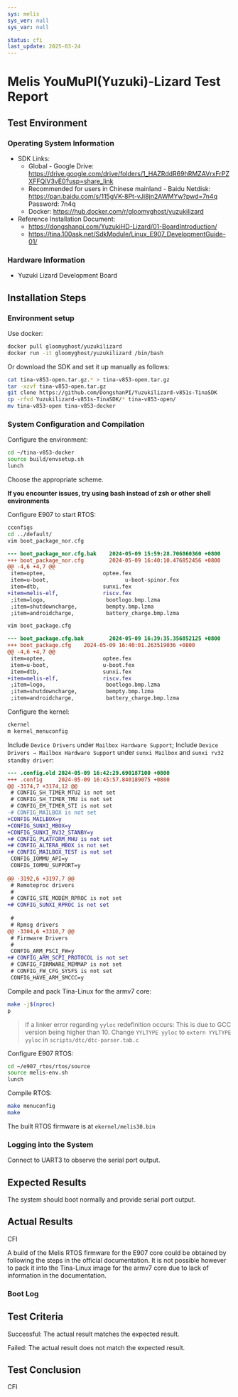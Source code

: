 ```yaml
---
sys: melis
sys_ver: null
sys_var: null

status: cfi
last_update: 2025-03-24
---
```


# Melis YouMuPI(Yuzuki)-Lizard Test Report

## Test Environment

### Operating System Information

- SDK Links:
    - Global - Google Drive: https://drive.google.com/drive/folders/1_HAZRddR69hRMZAVrxFrPZXFFQiV3vE0?usp=share_link
    - Recommended for users in Chinese mainland - Baidu Netdisk: https://pan.baidu.com/s/115gVK-8Pt-vJi8jn2AWMYw?pwd=7n4q Password: 7n4q
    - Docker: https://hub.docker.com/r/gloomyghost/yuzukilizard
- Reference Installation Document:
    - https://dongshanpi.com/YuzukiHD-Lizard/01-BoardIntroduction/
    - https://tina.100ask.net/SdkModule/Linux_E907_DevelopmentGuide-01/

### Hardware Information

- Yuzuki Lizard Development Board

## Installation Steps

### Environment setup

Use docker:

```bash
docker pull gloomyghost/yuzukilizard
docker run -it gloomyghost/yuzukilizard /bin/bash
```

Or download the SDK and set it up manually as follows:
```bash
cat tina-v853-open.tar.gz.* > tina-v853-open.tar.gz
tar -xzvf tina-v853-open.tar.gz
git clone https://github.com/DongshanPI/Yuzukilizard-v851s-TinaSDK
cp -rfvd Yuzukilizard-v851s-TinaSDK/* tina-v853-open/
mv tina-v853-open tina-v853-docker
```

### System Configuration and Compilation

Configure the environment:
```bash
cd ~/tina-v853-docker
source build/envsetup.sh
lunch
```
Choose the appropriate scheme.

**If you encounter issues, try using bash instead of zsh or other shell environments**

Configure E907 to start RTOS:
```bash
cconfigs
cd ../default/
vim boot_package_nor.cfg
```
```diff
--- boot_package_nor.cfg.bak    2024-05-09 15:59:28.706860360 +0800
+++ boot_package_nor.cfg        2024-05-09 16:40:10.476852456 +0800
@@ -4,6 +4,7 @@
 item=optee,                  optee.fex
 item=u-boot,                        u-boot-spinor.fex
 item=dtb,                    sunxi.fex
+item=melis-elf,              riscv.fex
 ;item=logo,                   bootlogo.bmp.lzma
 ;item=shutdowncharge,         bempty.bmp.lzma
 ;item=androidcharge,          battery_charge.bmp.lzma
```
```bash
vim boot_package.cfg
```
```diff
--- boot_package.cfg.bak        2024-05-09 16:39:35.356852125 +0800
+++ boot_package.cfg    2024-05-09 16:40:01.263519036 +0800
@@ -4,6 +4,7 @@
 item=optee,                  optee.fex
 item=u-boot,                 u-boot.fex
 item=dtb,                    sunxi.fex
+item=melis-elf,              riscv.fex
 ;item=logo,                   bootlogo.bmp.lzma
 ;item=shutdowncharge,         bempty.bmp.lzma
 ;item=androidcharge,          battery_charge.bmp.lzma
```

Configure the kernel:
```bash
ckernel
m kernel_menuconfig
```
Include `Device Drivers` under `Mailbox Hardware Support`;
Include `Device Drivers → Mailbox Hardware Support` under `sunxi Mailbox` and `sunxi rv32 standby driver`:
```diff
--- .config.old 2024-05-09 16:42:29.690187100 +0800
+++ .config     2024-05-09 16:45:57.840189075 +0800
@@ -3174,7 +3174,12 @@
 # CONFIG_SH_TIMER_MTU2 is not set
 # CONFIG_SH_TIMER_TMU is not set
 # CONFIG_EM_TIMER_STI is not set
-# CONFIG_MAILBOX is not set
+CONFIG_MAILBOX=y
+CONFIG_SUNXI_MBOX=y
+CONFIG_SUNXI_RV32_STANBY=y
+# CONFIG_PLATFORM_MHU is not set
+# CONFIG_ALTERA_MBOX is not set
+# CONFIG_MAILBOX_TEST is not set
 CONFIG_IOMMU_API=y
 CONFIG_IOMMU_SUPPORT=y
 
@@ -3192,6 +3197,7 @@
 # Remoteproc drivers
 #
 # CONFIG_STE_MODEM_RPROC is not set
+# CONFIG_SUNXI_RPROC is not set
 
 #
 # Rpmsg drivers
@@ -3304,6 +3310,7 @@
 # Firmware Drivers
 #
 CONFIG_ARM_PSCI_FW=y
+# CONFIG_ARM_SCPI_PROTOCOL is not set
 # CONFIG_FIRMWARE_MEMMAP is not set
 # CONFIG_FW_CFG_SYSFS is not set
 CONFIG_HAVE_ARM_SMCCC=y
```

Compile and pack Tina-Linux for the armv7 core:
```bash
make -j$(nproc)
p
```

> If a linker error regarding `yyloc` redefinition occurs:
> This is due to GCC version being higher than 10. Change `YYLTYPE yyloc` to `extern YYLTYPE yyloc` in `scripts/dtc/dtc-parser.tab.c`

Configure E907 RTOS:
```bash
cd ~/e907_rtos/rtos/source
source melis-env.sh
lunch
```

Compile RTOS:
```bash
make menuconfig
make
```

The built RTOS firmware is at `ekernel/melis30.bin`

### Logging into the System

Connect to UART3 to observe the serial port output.

## Expected Results

The system should boot normally and provide serial port output.

## Actual Results

CFI

A build of the Melis RTOS firmware for the E907 core could be obtained by following the steps in the official documentation. It is not possible however to pack it into the Tina-Linux image for the armv7 core due to lack of information in the documentation.

### Boot Log


## Test Criteria

Successful: The actual result matches the expected result.

Failed: The actual result does not match the expected result.

## Test Conclusion

CFI
